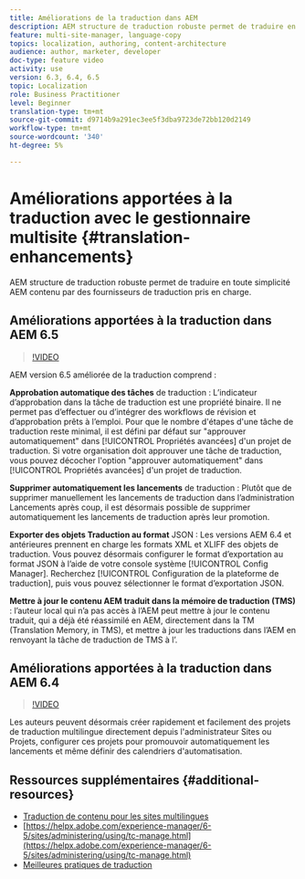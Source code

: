 ```yaml
---
title: Améliorations de la traduction dans AEM
description: AEM structure de traduction robuste permet de traduire en toute simplicité AEM contenu par des fournisseurs de traduction pris en charge. Découvrez les dernières améliorations.
feature: multi-site-manager, language-copy
topics: localization, authoring, content-architecture
audience: author, marketer, developer
doc-type: feature video
activity: use
version: 6.3, 6.4, 6.5
topic: Localization
role: Business Practitioner
level: Beginner
translation-type: tm+mt
source-git-commit: d9714b9a291ec3ee5f3dba9723de72bb120d2149
workflow-type: tm+mt
source-wordcount: '340'
ht-degree: 5%

---
```



# Améliorations apportées à la traduction avec le gestionnaire multisite {#translation-enhancements}

AEM structure de traduction robuste permet de traduire en toute simplicité AEM contenu par des fournisseurs de traduction pris en charge.

## Améliorations apportées à la traduction dans AEM 6.5

>[!VIDEO](https://video.tv.adobe.com/v/27405?quality=9&learn=on)

AEM version 6.5 améliorée de la traduction comprend :

**Approbation automatique des tâches** de traduction : L’indicateur d’approbation dans la tâche de traduction est une propriété binaire. Il ne permet pas d’effectuer ou d’intégrer des workflows de révision et d’approbation prêts à l’emploi. Pour que le nombre d&#39;étapes d&#39;une tâche de traduction reste minimal, il est défini par défaut sur &quot;approuver automatiquement&quot; dans [!UICONTROL Propriétés avancées] d&#39;un projet de traduction. Si votre organisation doit approuver une tâche de traduction, vous pouvez décocher l&#39;option &quot;approuver automatiquement&quot; dans [!UICONTROL Propriétés avancées] d&#39;un projet de traduction.

**Supprimer automatiquement les lancements** de traduction : Plutôt que de supprimer manuellement les lancements de traduction dans l’administration Lancements après coup, il est désormais possible de supprimer automatiquement les lancements de traduction après leur promotion.

**Exporter des objets Traduction au format** JSON : Les versions AEM 6.4 et antérieures prennent en charge les formats XML et XLIFF des objets de traduction. Vous pouvez désormais configurer le format d’exportation au format JSON à l’aide de votre console système [!UICONTROL Config Manager]. Recherchez [!UICONTROL Configuration de la plateforme de traduction], puis vous pouvez sélectionner le format d’exportation JSON.

**Mettre à jour le contenu AEM traduit dans la mémoire de traduction (TMS)** : l’auteur local qui n’a pas accès à l’AEM peut mettre à jour le contenu traduit, qui a déjà été réassimilé en AEM, directement dans la TM (Translation Memory, in TMS), et mettre à jour les traductions dans l’AEM en renvoyant la tâche de traduction de TMS à l’.

## Améliorations apportées à la traduction dans AEM 6.4

>[!VIDEO](https://video.tv.adobe.com/v/21309?quality=9&learn=on)

Les auteurs peuvent désormais créer rapidement et facilement des projets de traduction multilingue directement depuis l&#39;administrateur Sites ou Projets, configurer ces projets pour promouvoir automatiquement les lancements et même définir des calendriers d&#39;automatisation.

## Ressources supplémentaires {#additional-resources}

* [Traduction de contenu pour les sites multilingues](https://helpx.adobe.com/fr/experience-manager/6-5/sites/administering/using/translation.html)
* [https://helpx.adobe.com/experience-manager/6-5/sites/administering/using/tc-manage.html](https://helpx.adobe.com/experience-manager/6-5/sites/administering/using/tc-manage.html)
* [Meilleures pratiques de traduction](https://helpx.adobe.com/experience-manager/6-5/sites/administering/using/tc-bp.html)